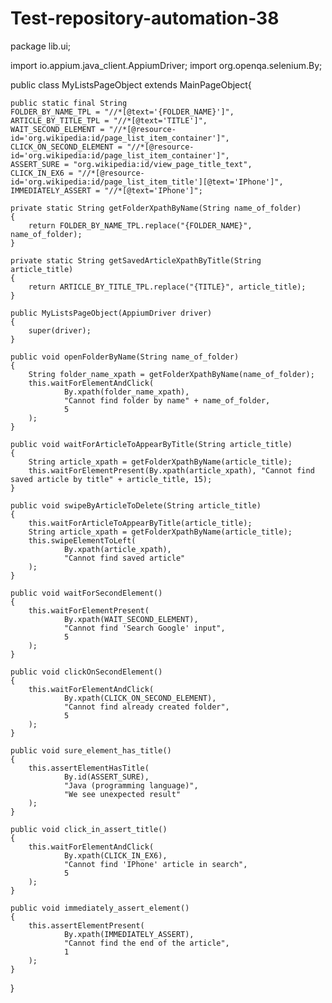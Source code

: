 # Test-repository-automation-38

package lib.ui;

import io.appium.java_client.AppiumDriver;
import org.openqa.selenium.By;

public class MyListsPageObject extends MainPageObject{

    public static final String
    FOLDER_BY_NAME_TPL = "//*[@text='{FOLDER_NAME}']",
    ARTICLE_BY_TITLE_TPL = "//*[@text='TITLE']",
    WAIT_SECOND_ELEMENT = "//*[@resource-id='org.wikipedia:id/page_list_item_container']",
    CLICK_ON_SECOND_ELEMENT = "//*[@resource-id='org.wikipedia:id/page_list_item_container']",
    ASSERT_SURE = "org.wikipedia:id/view_page_title_text",
    CLICK_IN_EX6 = "//*[@resource-id='org.wikipedia:id/page_list_item_title'][@text='IPhone']",
    IMMEDIATELY_ASSERT = "//*[@text='IPhone']";

    private static String getFolderXpathByName(String name_of_folder)
    {
        return FOLDER_BY_NAME_TPL.replace("{FOLDER_NAME}", name_of_folder);
    }

    private static String getSavedArticleXpathByTitle(String article_title)
    {
        return ARTICLE_BY_TITLE_TPL.replace("{TITLE}", article_title);
    }

    public MyListsPageObject(AppiumDriver driver)
    {
        super(driver);
    }

    public void openFolderByName(String name_of_folder)
    {
        String folder_name_xpath = getFolderXpathByName(name_of_folder);
        this.waitForElementAndClick(
                By.xpath(folder_name_xpath),
                "Cannot find folder by name" + name_of_folder,
                5
        );
    }

    public void waitForArticleToAppearByTitle(String article_title)
    {
        String article_xpath = getFolderXpathByName(article_title);
        this.waitForElementPresent(By.xpath(article_xpath), "Cannot find saved article by title" + article_title, 15);
    }

    public void swipeByArticleToDelete(String article_title)
    {
        this.waitForArticleToAppearByTitle(article_title);
        String article_xpath = getFolderXpathByName(article_title);
        this.swipeElementToLeft(
                By.xpath(article_xpath),
                "Cannot find saved article"
        );
    }

    public void waitForSecondElement()
    {
        this.waitForElementPresent(
                By.xpath(WAIT_SECOND_ELEMENT),
                "Cannot find 'Search Google' input",
                5
        );
    }

    public void clickOnSecondElement()
    {
        this.waitForElementAndClick(
                By.xpath(CLICK_ON_SECOND_ELEMENT),
                "Cannot find already created folder",
                5
        );
    }

    public void sure_element_has_title()
    {
        this.assertElementHasTitle(
                By.id(ASSERT_SURE),
                "Java (programming language)",
                "We see unexpected result"
        );
    }

    public void click_in_assert_title()
    {
        this.waitForElementAndClick(
                By.xpath(CLICK_IN_EX6),
                "Cannot find 'IPhone' article in search",
                5
        );
    }

    public void immediately_assert_element()
    {
        this.assertElementPresent(
                By.xpath(IMMEDIATELY_ASSERT),
                "Cannot find the end of the article",
                1
        );
    }
}
